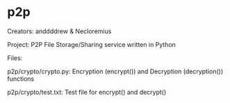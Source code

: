 # p2p

Creators: anddddrew & Necloremius


Project: P2P File Storage/Sharing service written in Python


Files:


p2p/crypto/crypto.py: Encryption (encrypt()) and Decryption (decryption()) functions


p2p/crypto/test.txt: Test file for encrypt() and decrypt()
